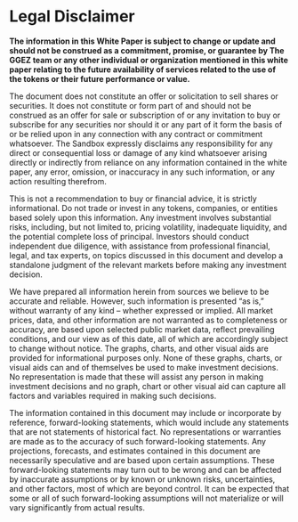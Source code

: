 # Legal Disclaimer

**The information in this White Paper is subject to change or update and should not be construed as a commitment, promise, or guarantee by The GGEZ team or any other individual or organization mentioned in this white paper relating to the future availability of services related to the use of the tokens or their future performance or value.**

The document does not constitute an offer or solicitation to sell shares or securities. It does not constitute or form part of and should not be construed as an offer for sale or subscription of or any invitation to buy or subscribe for any securities nor should it or any part of it form the basis of or be relied upon in any connection with any contract or commitment whatsoever. The Sandbox expressly disclaims any responsibility for any direct or consequential loss or damage of any kind whatsoever arising directly or indirectly from reliance on any information contained in the white paper, any error, omission, or inaccuracy in any such information, or any action resulting therefrom.

This is not a recommendation to buy or financial advice, it is strictly informational. Do not trade or invest in any tokens, companies, or entities based solely upon this information. Any investment involves substantial risks, including, but not limited to, pricing volatility, inadequate liquidity, and the potential complete loss of principal. Investors should conduct independent due diligence, with assistance from professional financial, legal, and tax experts, on topics discussed in this document and develop a standalone judgment of the relevant markets before making any investment decision.

We have prepared all information herein from sources we believe to be accurate and reliable. However, such information is presented “as is,” without warranty of any kind – whether expressed or implied. All market prices, data, and other information are not warranted as to completeness or accuracy, are based upon selected public market data, reflect prevailing conditions, and our view as of this date, all of which are accordingly subject to change without notice. The graphs, charts, and other visual aids are provided for informational purposes only. None of these graphs, charts, or visual aids can and of themselves be used to make investment decisions. No representation is made that these will assist any person in making investment decisions and no graph, chart or other visual aid can capture all factors and variables required in making such decisions.

The information contained in this document may include or incorporate by reference, forward-looking statements, which would include any statements that are not statements of historical fact. No representations or warranties are made as to the accuracy of such forward-looking statements. Any projections, forecasts, and estimates contained in this document are necessarily speculative and are based upon certain assumptions. These forward-looking statements may turn out to be wrong and can be affected by inaccurate assumptions or by known or unknown risks, uncertainties, and other factors, most of which are beyond control. It can be expected that some or all of such forward-looking assumptions will not materialize or will vary significantly from actual results.
